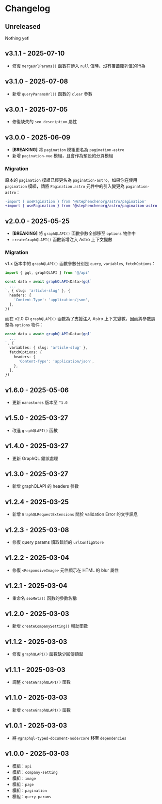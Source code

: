 # Changelog

## Unreleased

Nothing yet!

## v3.1.1 - 2025-07-10

* 修復 `mergeUrlParams()` 函數在傳入 `null` 值時，沒有覆蓋陣列值的行為

## v3.1.0 - 2025-07-08

* 新增 `queryParamsUrl()` 函數的 `clear` 參數

## v3.0.1 - 2025-07-05

* 修復缺失的 `seo_description` 屬性

## v3.0.0 - 2025-06-09

* **[BREAKING]** 將 `pagination` 模組更名為 `pagination-astro`
* 新增 `pagination-vue` 模組，且會作為預設的分頁模組

### Migration

原本的 `pagination` 模組已經更名為 `pagination-astro`，如果你在使用 `pagination` 模組，請將 `Pagination.astro` 元件中的引入變更為 `pagination-astro`：

```diff
-import { usePagination } from '@stephenchenorg/astro/pagination'
+import { usePagination } from '@stephenchenorg/astro/pagination-astro'
```

## v2.0.0 - 2025-05-25

* **[BREAKING]** 將 `graphQLAPI()` 函數參數全部移至 `options` 物件中
* `createGraphQLAPI()` 函數新增注入 Astro 上下文變數

### Migration

v1.x 版本中的 `graphQLAPI()` 函數參數分別是 `query`, `variables`, `fetchOptions`：

```ts
import { gql, graphQLAPI } from '@/api'

const data = await graphQLAPI<Data>(gql`
  ...
`, { slug: 'article-slug' }, {
  headers: {
    'Content-Type': 'application/json',
  },
})
```

而在 v2.0 中 `graphQLAPI()` 函數為了支援注入 Astro 上下文變數，因而將參數調整為 `options` 物件：

```ts
const data = await graphQLAPI<Data>(gql`
  ...
`, {
  variables: { slug: 'article-slug' },
  fetchOptions: {
    headers: {
      'Content-Type': 'application/json',
    },
  },
})
```

## v1.6.0 - 2025-05-06

* 更新 `nanostores` 版本至 `^1.0`

## v1.5.0 - 2025-03-27

* 改進 `graphQLAPI()` 函數

## v1.4.0 - 2025-03-27

* 更新 GraphQL 錯誤處理

## v1.3.0 - 2025-03-27

* 新增 graphQLAPI 的 headers 參數

## v1.2.4 - 2025-03-25

* 新增 `GraphQLRequestExtensions` 關於 validation Error 的文字訊息

## v1.2.3 - 2025-03-08

* 修復 query params 讀取錯誤的 `urlConfigStore`

## v1.2.2 - 2025-03-04

* 修復 `<ResponsiveImage>` 元件顯示在 HTML 的 blur 屬性

## v1.2.1 - 2025-03-04

* 重命名 `seoMeta()` 函數的參數名稱

## v1.2.0 - 2025-03-03

* 新增 `createCompanySetting()` 輔助函數

## v1.1.2 - 2025-03-03

* 修復 `graphQLAPI()` 函數缺少回傳類型

## v1.1.1 - 2025-03-03

* 調整 `createGraphQLAPI()` 函數

## v1.1.0 - 2025-03-03

* 新增 `createGraphQLAPI()` 函數

## v1.0.1 - 2025-03-03

* 將 `@graphql-typed-document-node/core` 移至 `dependencies`

## v1.0.0 - 2025-03-03

* 模組：`api`
* 模組：`company-setting`
* 模組：`image`
* 模組：`page`
* 模組：`pagination`
* 模組：`query-params`
